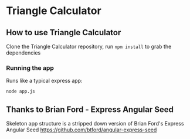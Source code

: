 # Triangle Calculator

## How to use Triangle Calculator

Clone the Triangle Calculator repository, run `npm install` to grab the dependencies

### Running the app

Runs like a typical express app:

    node app.js

## Thanks to Brian Ford - Express Angular Seed
Skeleton app structure is a stripped down version of Brian Ford's Express Angular Seed
https://github.com/btford/angular-express-seed